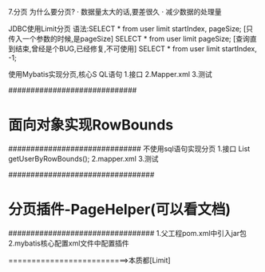 7.分页
为什么要分页?
· 数据量太大的话,要差很久
· 减少数据的处理量

JDBC使用Limit分页
语法:SELECT * from user limit startIndex, pageSize;
[只传入一个参数的时候,是pageSize]
SELECT * from user limit pageSize;
[查询直到结束,曾经是个BUG,已经修复,不可使用]
SELECT * from user limit startIndex, -1;

使用Mybatis实现分页,核心S   QL语句
1.接口
2.Mapper.xml
3.测试

#############################
# 面向对象实现RowBounds
##############################
不使用sql语句实现分页
1.接口 
List<User> getUserByRowBounds();
2.mapper.xml
3.测试

#################################
# 分页插件-PageHelper(可以看文档)
#################################
1.父工程pom.xml中引入jar包
2.mybatis核心配置xml文件中配置插件<plugin>

==========================>本质都[Limit]

